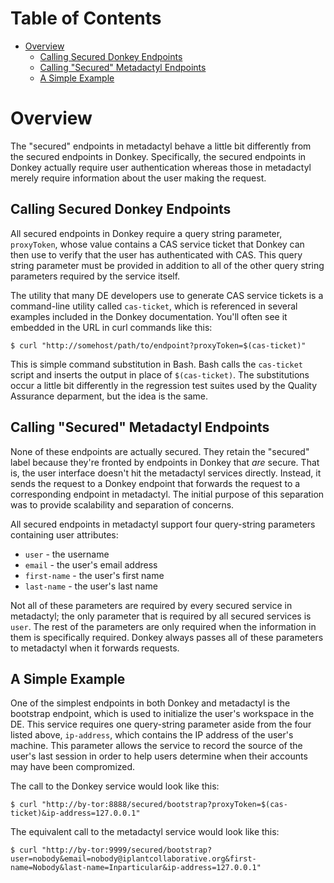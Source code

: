 # Table of Contents

* [Overview](#overview)
    * [Calling Secured Donkey Endpoints](#calling-secured-donkey-endpoints)
    * [Calling "Secured" Metadactyl Endpoints](#calling-secured-metadactyl-endpoints)
    * [A Simple Example](#a-simple-example)

# Overview

The "secured" endpoints in metadactyl behave a little bit differently from the
secured endpoints in Donkey. Specifically, the secured endpoints in Donkey
actually require user authentication whereas those in metadactyl merely require
information about the user making the request.

## Calling Secured Donkey Endpoints

All secured endpoints in Donkey require a query string parameter, `proxyToken`,
whose value contains a CAS service ticket that Donkey can then use to verify
that the user has authenticated with CAS. This query string parameter must be
provided in addition to all of the other query string parameters required by the
service itself.

The utility that many DE developers use to generate CAS service tickets is a
command-line utility called `cas-ticket`, which is referenced in several
examples included in the Donkey documentation. You'll often see it embedded in
the URL in curl commands like this:

```
$ curl "http://somehost/path/to/endpoint?proxyToken=$(cas-ticket)"
```

This is simple command substitution in Bash. Bash calls the `cas-ticket` script
and inserts the output in place of `$(cas-ticket)`. The substitutions occur a
little bit differently in the regression test suites used by the Quality
Assurance deparment, but the idea is the same.

## Calling "Secured" Metadactyl Endpoints

None of these endpoints are actually secured. They retain the "secured" label
because they're fronted by endpoints in Donkey that _are_ secure. That is, the
user interface doesn't hit the metadactyl services directly. Instead, it sends
the request to a Donkey endpoint that forwards the request to a corresponding
endpoint in metadactyl. The initial purpose of this separation was to provide
scalability and separation of concerns.

All secured endpoints in metadactyl support four query-string parameters
containing user attributes:

* `user` - the username
* `email` - the user's email address
* `first-name` - the user's first name
* `last-name` - the user's last name

Not all of these parameters are required by every secured service in metadactyl;
the only parameter that is required by all secured services is `user`. The rest
of the parameters are only required when the information in them is specifically
required. Donkey always passes all of these parameters to metadactyl when it
forwards requests.

## A Simple Example

One of the simplest endpoints in both Donkey and metadactyl is the bootstrap
endpoint, which is used to initialize the user's workspace in the DE. This
service requires one query-string parameter aside from the four listed above,
`ip-address`, which contains the IP address of the user's machine. This
parameter allows the service to record the source of the user's last session in
order to help users determine when their accounts may have been compromized.

The call to the Donkey service would look like this:

```
$ curl "http://by-tor:8888/secured/bootstrap?proxyToken=$(cas-ticket)&ip-address=127.0.0.1"
```

The equivalent call to the metadactyl service would look like this:

```
$ curl "http://by-tor:9999/secured/bootstrap?user=nobody&email=nobody@iplantcollaborative.org&first-name=Nobody&last-name=Inparticular&ip-address=127.0.0.1"
```
